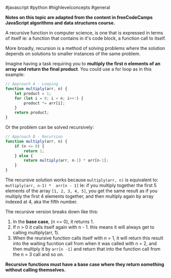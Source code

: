 #javascript #python #highlevelconcepts #general

**Notes on this topic are adapted  from the content in freeCodeCamps JavaScript algorithms and data structures course.**

A recursive function in computer science, is one that is expressed in terms of itself ie: a function that contains in it's code block, a function call to itself.

More broadly, recursion is a method of solving problems where the solution depends on solutions to smaller instances of the same problem.

Imagine having a task requiring you to **multiply the first n elements of an array and return the final product**. You could use a for loop as in this example:
```js
// Approach A - Looping
function multiply(arr, n) {
	let product = 1;
	for (let i = 0; i < n; i++:) {
		product *= arr[i];
	}
	return product;
}
```
Or the problem can be solved recursively:
```js
// Approach B - Recursion
function multiply(arr, n) {
	if (n <= 0) {
		return 1;
	} else {
		return multiply(arr, n-1) * arr[n-1];
	}
}
```

The recursive solution works because `multiply(arr, n)` is equivalent to:
`mutliply(arr, n-1) *  arr[n - 1]` 
Ie: if you multiply together the first 5 elements of the array `[1, 2, 3, 4, 5]`, you get the same result as if you multiply the first 4 elements together, and then multiply again by array indexed at 4, aka the fifth number.

The recursive version breaks down like this:
1. In the **base case**, (n <= 0), it returns 1.
2. If n > 0 it calls itself again with n - 1. this means it will always get to calling multiply(arr, 1).
3. When the reursive function calls itself with n = 1, it will return this result into the waiting fucntion call from when it was called with n = 2, and then multiply it by `arr[n -1]` and return that into the function call from the n = 3 call and so on.

**Recursive functions must have a base case where they return something without calling themselves.**

